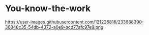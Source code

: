 # You-know-the-work
https://user-images.githubusercontent.com/121226816/233638390-36848c35-54db-4372-a0e9-bcd77afc97e9.png
